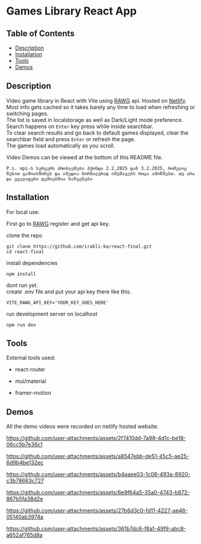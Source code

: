 # Games Library React App

## Table of Contents
- [Description](#description)
- [Installation](#installation)
- [Tools](#Tools)
- [Demos](#Demos)

## Description
Video game library in React with Vite using [RAWG](https://rawg.io/apidocs) api.   Hosted on [Netlify](https://react-final-gameslibrary.netlify.app/#/).  
Most info gets cached so it takes barely any time to load when refreshing or switching pages.  
The list is saved in localstorage as well as Dark/Light mode preference.   
Search happens on `Enter` key press while inside searchbar.  
To clear search results and go back to default games displayed, clear the searchbar field and press `Enter` or refresh the page.  
The games load automatically as you scroll.
  
Video Demos can be viewed at the bottom of this README file.

`P.s. api-ს სერვერს პრობლემები ჰქონდა 2.2.2025 დან 3.2.2025, რომელიც წესით გამოასწორეს და იმედია ნორმალურად იმუშავებს როცა ამოწმებთ. თუ არა და ყველაფერი დემოებშია ნაჩვენები`

## Installation

For local use:

First go to [RAWG](https://rawg.io/apidocs) register and get api key.  

clone the repo
```
git clone https://github.com/irakli-ka/react-final.git
cd react-final
```

install dependencies
```
npm install

```

dont run yet.   
create .env file and put your api key there like this.  
```
VITE_RAWG_API_KEY='YOUR_KEY_GOES_HERE'
```  
  
run development server on localhost
```
npm run dev
```

## Tools

External tools used:
  - react-router
  * mui/material
  + framer-motion


## Demos
All the demo videos were recorded on netlify hosted website.

https://github.com/user-attachments/assets/2f7410dd-7a98-4d1c-be18-06cc5b7e36c1

https://github.com/user-attachments/assets/a8547ebb-de51-45c5-ae25-6d9b4be132ec

https://github.com/user-attachments/assets/b4aaee03-1c08-493a-8920-c3b78663c727

https://github.com/user-attachments/assets/6e9f64a5-35a0-4743-b872-867b5fa38d2e

https://github.com/user-attachments/assets/27b6d3c0-fd11-4227-ae46-05140ab3974a

https://github.com/user-attachments/assets/361b7dc6-f8a1-49f9-abc8-a652af765d8a






